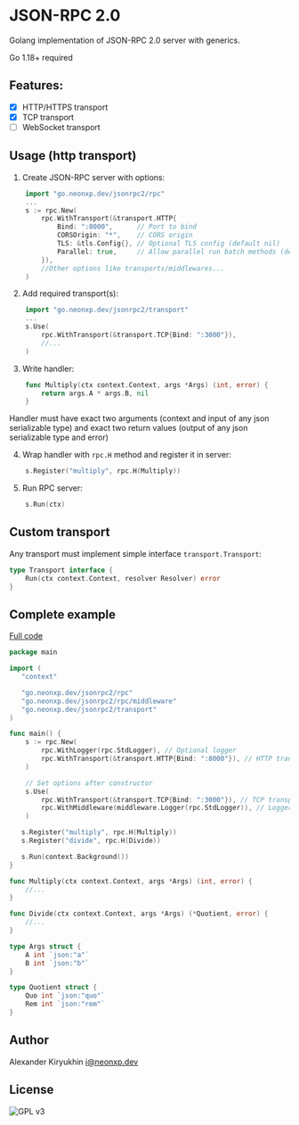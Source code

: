 
# JSON-RPC 2.0

Golang implementation of JSON-RPC 2.0 server with generics.

Go 1.18+ required

## Features:

- [x] HTTP/HTTPS transport
- [x] TCP transport
- [ ] WebSocket transport

## Usage (http transport)

1. Create JSON-RPC server with options:
```go
    import "go.neonxp.dev/jsonrpc2/rpc"
    ...
    s := rpc.New(
        rpc.WithTransport(&transport.HTTP{
            Bind: ":8000",      // Port to bind
            CORSOrigin: "*",    // CORS origin
            TLS: &tls.Config{}, // Optional TLS config (default nil)
            Parallel: true,     // Allow parallel run batch methods (default false)
        }),
        //Other options like transports/middlewares...
    )
```

2. Add required transport(s):
```go
    import "go.neonxp.dev/jsonrpc2/transport"
    ...
    s.Use(
        rpc.WithTransport(&transport.TCP{Bind: ":3000"}),
        //...
    )
```

3. Write handler:
```go
    func Multiply(ctx context.Context, args *Args) (int, error) {
        return args.A * args.B, nil
    }
```

   Handler must have exact two arguments (context and input of any json serializable type) and exact two return values (output of any json serializable type and error)

4. Wrap handler with `rpc.H` method and register it in server:
```go
    s.Register("multiply", rpc.H(Multiply))
```

5. Run RPC server:
```go
    s.Run(ctx)
```

## Custom transport

Any transport must implement simple interface `transport.Transport`:

```go
type Transport interface {
	Run(ctx context.Context, resolver Resolver) error
}
```

## Complete example

[Full code](/example)

```go
package main

import (
   "context"

   "go.neonxp.dev/jsonrpc2/rpc"
   "go.neonxp.dev/jsonrpc2/rpc/middleware"
   "go.neonxp.dev/jsonrpc2/transport"
)

func main() {
    s := rpc.New(
        rpc.WithLogger(rpc.StdLogger), // Optional logger
        rpc.WithTransport(&transport.HTTP{Bind: ":8000"}), // HTTP transport
    )

    // Set options after constructor
    s.Use(
        rpc.WithTransport(&transport.TCP{Bind: ":3000"}), // TCP transport
        rpc.WithMiddleware(middleware.Logger(rpc.StdLogger)), // Logger middleware
    )

   s.Register("multiply", rpc.H(Multiply))
   s.Register("divide", rpc.H(Divide))

   s.Run(context.Background())
}

func Multiply(ctx context.Context, args *Args) (int, error) {
    //...
}

func Divide(ctx context.Context, args *Args) (*Quotient, error) {
    //...
}

type Args struct {
	A int `json:"a"`
	B int `json:"b"`
}

type Quotient struct {
	Quo int `json:"quo"`
	Rem int `json:"rem"`
}

```

## Author

Alexander Kiryukhin <i@neonxp.dev>

## License

![GPL v3](https://www.gnu.org/graphics/gplv3-with-text-136x68.png)


